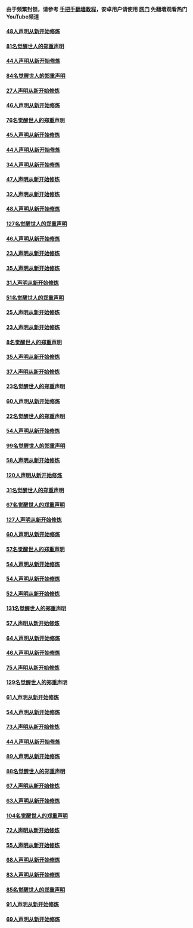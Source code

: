 #### 由于频繁封锁，请参考 [手把手翻墙教程](https://github.com/gfw-breaker/guides/wiki/)，安卓用户请使用 [网门](https://github.com/gfw-breaker/nogfw/blob/master/dl.md?t=03071700) 免翻墙观看热门YouTube频道 

#### [48人声明从新开始修炼](../pages/91/421605.md?t=03071700) 

#### [81名觉醒世人的郑重声明](../pages/91/421656.md?t=03071700) 

#### [44人声明从新开始修炼](../pages/91/421544.md?t=03071700) 

#### [84名觉醒世人的郑重声明](../pages/91/421543.md?t=03071700) 

#### [27人声明从新开始修炼](../pages/91/421465.md?t=03071700) 

#### [46人声明从新开始修炼](../pages/91/421454.md?t=03071700) 

#### [76名觉醒世人的郑重声明](../pages/91/421453.md?t=03071700) 

#### [45人声明从新开始修炼](../pages/91/421452.md?t=03071700) 

#### [44人声明从新开始修炼](../pages/91/421422.md?t=03071700) 

#### [34人声明从新开始修炼](../pages/91/421322.md?t=03071700) 

#### [47人声明从新开始修炼](../pages/91/421264.md?t=03071700) 

#### [32人声明从新开始修炼](../pages/91/421225.md?t=03071700) 

#### [48人声明从新开始修炼](../pages/91/421202.md?t=03071700) 

#### [127名觉醒世人的郑重声明](../pages/91/421224.md?t=03071700) 

#### [46人声明从新开始修炼](../pages/91/421203.md?t=03071700) 

#### [23人声明从新开始修炼](../pages/91/421138.md?t=03071700) 

#### [35人声明从新开始修炼](../pages/91/421122.md?t=03071700) 

#### [31人声明从新开始修炼](../pages/91/421081.md?t=03071700) 

#### [51名觉醒世人的郑重声明](../pages/91/421080.md?t=03071700) 

#### [25人声明从新开始修炼](../pages/91/421020.md?t=03071700) 

#### [23人声明从新开始修炼](../pages/91/420884.md?t=03071700) 

#### [8名觉醒世人的郑重声明](../pages/91/420883.md?t=03071700) 

#### [35人声明从新开始修炼](../pages/91/420809.md?t=03071700) 

#### [37人声明从新开始修炼](../pages/91/420766.md?t=03071700) 

#### [23名觉醒世人的郑重声明](../pages/91/420765.md?t=03071700) 

#### [60人声明从新开始修炼](../pages/91/420727.md?t=03071700) 

#### [22名觉醒世人的郑重声明](../pages/91/420726.md?t=03071700) 

#### [54人声明从新开始修炼](../pages/91/420529.md?t=03071700) 

#### [99名觉醒世人的郑重声明](../pages/91/420528.md?t=03071700) 

#### [58人声明从新开始修炼](../pages/91/420198.md?t=03071700) 

#### [120人声明从新开始修炼](../pages/91/420141.md?t=03071700) 

#### [31名觉醒世人的郑重声明](../pages/91/420197.md?t=03071700) 

#### [67名觉醒世人的郑重声明](../pages/91/420140.md?t=03071700) 

#### [127人声明从新开始修炼](../pages/91/420082.md?t=03071700) 

#### [60人声明从新开始修炼](../pages/91/420081.md?t=03071700) 

#### [57名觉醒世人的郑重声明](../pages/91/420080.md?t=03071700) 

#### [54人声明从新开始修炼](../pages/91/419533.md?t=03071700) 

#### [54人声明从新开始修炼](../pages/91/419532.md?t=03071700) 

#### [52人声明从新开始修炼](../pages/91/419531.md?t=03071700) 

#### [131名觉醒世人的郑重声明](../pages/91/419530.md?t=03071700) 

#### [57人声明从新开始修炼](../pages/91/419430.md?t=03071700) 

#### [64人声明从新开始修炼](../pages/91/419429.md?t=03071700) 

#### [46人声明从新开始修炼](../pages/91/419428.md?t=03071700) 

#### [75人声明从新开始修炼](../pages/91/419427.md?t=03071700) 

#### [129名觉醒世人的郑重声明](../pages/91/419426.md?t=03071700) 

#### [61人声明从新开始修炼](../pages/91/419198.md?t=03071700) 

#### [54人声明从新开始修炼](../pages/91/419197.md?t=03071700) 

#### [73人声明从新开始修炼](../pages/91/419196.md?t=03071700) 

#### [44人声明从新开始修炼](../pages/91/419075.md?t=03071700) 

#### [89人声明从新开始修炼](../pages/91/419074.md?t=03071700) 

#### [88名觉醒世人的郑重声明](../pages/91/419195.md?t=03071700) 

#### [67人声明从新开始修炼](../pages/91/419073.md?t=03071700) 

#### [63人声明从新开始修炼](../pages/91/419072.md?t=03071700) 

#### [104名觉醒世人的郑重声明](../pages/91/419071.md?t=03071700) 

#### [72人声明从新开始修炼](../pages/91/418902.md?t=03071700) 

#### [55人声明从新开始修炼](../pages/91/418901.md?t=03071700) 

#### [68人声明从新开始修炼](../pages/91/418900.md?t=03071700) 

#### [83人声明从新开始修炼](../pages/91/418757.md?t=03071700) 

#### [85名觉醒世人的郑重声明](../pages/91/418899.md?t=03071700) 

#### [91人声明从新开始修炼](../pages/91/418756.md?t=03071700) 

#### [69人声明从新开始修炼](../pages/91/418755.md?t=03071700) 

